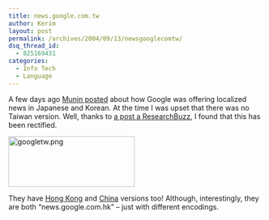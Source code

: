 ```yaml
---
title: news.google.com.tw
author: Kerim
layout: post
permalink: /archives/2004/09/13/newsgooglecomtw/
dsq_thread_id:
  - 825169431
categories:
  - Info Tech
  - Language
---
```

A few days ago <a href="http://www.muninn.net/blog/archives/000263.html" onclick="_gaq.push(['_trackEvent', 'outbound-article', 'http://www.muninn.net/blog/archives/000263.html', 'Munin posted']);" >Munin posted</a> about how Google was offering localized news in Japanese and Korean. At the time I was upset that there was no Taiwan version. Well, thanks to <a href="http://www.researchbuzz.org/archives/001999.shtml" onclick="_gaq.push(['_trackEvent', 'outbound-article', 'http://www.researchbuzz.org/archives/001999.shtml', 'a post a ResearchBuzz']);" >a post a ResearchBuzz</a>, I found that this has been rectified.

<a href="http://news.google.com.tw/" onclick="_gaq.push(['_trackEvent', 'outbound-article', 'http://news.google.com.tw/', '']);" ><img src="http://test.oxus.net/images/googletw-tm.jpg" height="100" width="249" alt="googletw.png" title="googletw.png" /></a>

They have <a href="http://news.google.com.hk/news?meta=ned%3Dhk%26hl%3Dzh-TW&#38;btn=Go" onclick="_gaq.push(['_trackEvent', 'outbound-article', 'http://news.google.com.hk/news?meta=ned%3Dhk%26hl%3Dzh-TW&btn=Go', 'Hong Kong']);" >Hong Kong</a> and <a href="http://news.google.com.hk/news?meta=ned%3Dcn%26hl%3Dzh-CN&#38;btn=Go" onclick="_gaq.push(['_trackEvent', 'outbound-article', 'http://news.google.com.hk/news?meta=ned%3Dcn%26hl%3Dzh-CN&btn=Go', 'China']);" >China</a> versions too! Although, interestingly, they are both &#8220;news.google.com.hk&#8221; &#8211; just with different encodings.

